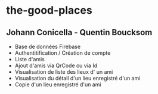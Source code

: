 # the-good-places

## Johann Conicella - Quentin Boucksom

- Base de données Firebase
- Authentitification / Création de compte
- Liste d'amis
- Ajout d'amis via QrCode ou via Id
- Visualisation de liste des lieux d' un ami
- Visualisation du détail d'un lieu enregistré d'un ami
- Copie d'un lieu enregistré d'un ami
